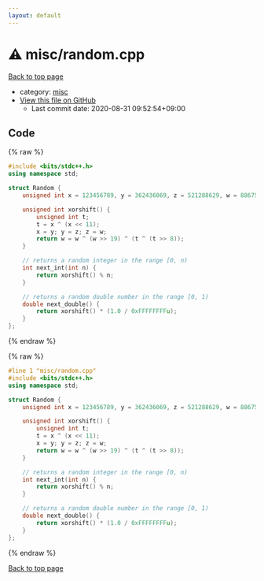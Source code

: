 ```yaml
---
layout: default
---
```


<!-- mathjax config similar to math.stackexchange -->
<script type="text/javascript" async
  src="https://cdnjs.cloudflare.com/ajax/libs/mathjax/2.7.5/MathJax.js?config=TeX-MML-AM_CHTML">
</script>
<script type="text/x-mathjax-config">
  MathJax.Hub.Config({
    TeX: { equationNumbers: { autoNumber: "AMS" }},
    tex2jax: {
      inlineMath: [ ['$','$'] ],
      processEscapes: true
    },
    "HTML-CSS": { matchFontHeight: false },
    displayAlign: "left",
    displayIndent: "2em"
  });
</script>

<script type="text/javascript" src="https://cdnjs.cloudflare.com/ajax/libs/jquery/3.4.1/jquery.min.js"></script>
<script src="https://cdn.jsdelivr.net/npm/jquery-balloon-js@1.1.2/jquery.balloon.min.js" integrity="sha256-ZEYs9VrgAeNuPvs15E39OsyOJaIkXEEt10fzxJ20+2I=" crossorigin="anonymous"></script>
<script type="text/javascript" src="../../assets/js/copy-button.js"></script>
<link rel="stylesheet" href="../../assets/css/copy-button.css" />


# :warning: misc/random.cpp

<a href="../../index.html">Back to top page</a>

* category: <a href="../../index.html#bc957e26ff41470c556ee5d09e96880b">misc</a>
* <a href="{{ site.github.repository_url }}/blob/master/misc/random.cpp">View this file on GitHub</a>
    - Last commit date: 2020-08-31 09:52:54+09:00




## Code

<a id="unbundled"></a>
{% raw %}
```cpp
#include <bits/stdc++.h>
using namespace std;

struct Random {
    unsigned int x = 123456789, y = 362436069, z = 521288629, w = 88675123;

    unsigned int xorshift() {
        unsigned int t;
        t = x ^ (x << 11);
        x = y; y = z; z = w;
        return w = w ^ (w >> 19) ^ (t ^ (t >> 8));
    }

    // returns a random integer in the range [0, n)
    int next_int(int n) {
        return xorshift() % n;
    }

    // returns a random double number in the range [0, 1)
    double next_double() {
        return xorshift() * (1.0 / 0xFFFFFFFFu);
    }
};
```
{% endraw %}

<a id="bundled"></a>
{% raw %}
```cpp
#line 1 "misc/random.cpp"
#include <bits/stdc++.h>
using namespace std;

struct Random {
    unsigned int x = 123456789, y = 362436069, z = 521288629, w = 88675123;

    unsigned int xorshift() {
        unsigned int t;
        t = x ^ (x << 11);
        x = y; y = z; z = w;
        return w = w ^ (w >> 19) ^ (t ^ (t >> 8));
    }

    // returns a random integer in the range [0, n)
    int next_int(int n) {
        return xorshift() % n;
    }

    // returns a random double number in the range [0, 1)
    double next_double() {
        return xorshift() * (1.0 / 0xFFFFFFFFu);
    }
};

```
{% endraw %}

<a href="../../index.html">Back to top page</a>

